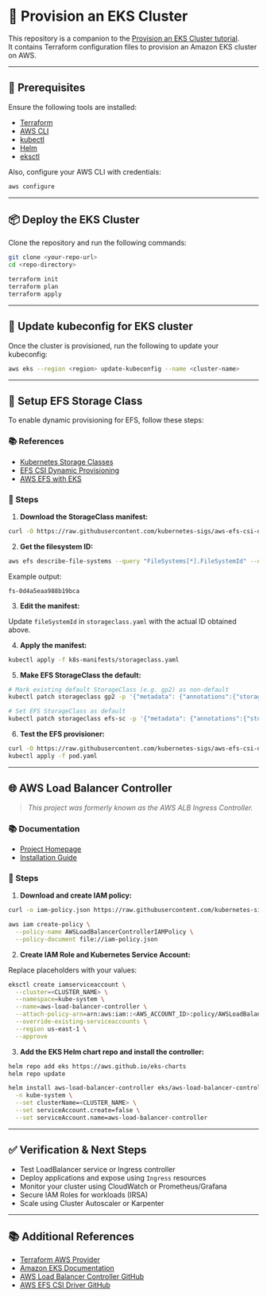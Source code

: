 
# 🚀 Provision an EKS Cluster

This repository is a companion to the [Provision an EKS Cluster tutorial](https://developer.hashicorp.com/terraform/tutorials/kubernetes/eks).  
It contains Terraform configuration files to provision an Amazon EKS cluster on AWS.

---

## 🧰 Prerequisites

Ensure the following tools are installed:

- [Terraform](https://developer.hashicorp.com/terraform/downloads)
- [AWS CLI](https://docs.aws.amazon.com/cli/latest/userguide/install-cliv2.html)
- [kubectl](https://kubernetes.io/docs/tasks/tools/)
- [Helm](https://helm.sh/docs/intro/install/)
- [eksctl](https://eksctl.io/)

Also, configure your AWS CLI with credentials:

```bash
aws configure
````

---

## 📦 Deploy the EKS Cluster

Clone the repository and run the following commands:

```bash
git clone <your-repo-url>
cd <repo-directory>

terraform init
terraform plan
terraform apply
```

---

## 🔧 Update kubeconfig for EKS cluster

Once the cluster is provisioned, run the following to update your kubeconfig:

```bash
aws eks --region <region> update-kubeconfig --name <cluster-name>
```

---

## 📁 Setup EFS Storage Class

To enable dynamic provisioning for EFS, follow these steps:

### 📚 References

* [Kubernetes Storage Classes](https://kubernetes.io/docs/concepts/storage/storage-classes/#aws-efs)
* [EFS CSI Dynamic Provisioning](https://github.com/kubernetes-sigs/aws-efs-csi-driver/blob/master/examples/kubernetes/dynamic_provisioning/README.md)
* [AWS EFS with EKS](https://docs.aws.amazon.com/eks/latest/userguide/efs-csi.html)

### 📝 Steps

1. **Download the StorageClass manifest:**

```bash
curl -O https://raw.githubusercontent.com/kubernetes-sigs/aws-efs-csi-driver/master/examples/kubernetes/dynamic_provisioning/specs/storageclass.yaml
```

2. **Get the filesystem ID:**

```bash
aws efs describe-file-systems --query "FileSystems[*].FileSystemId" --output text
```

Example output:

```
fs-0d4a5eaa988b19bca
```

3. **Edit the manifest:**

Update `fileSystemId` in `storageclass.yaml` with the actual ID obtained above.

4. **Apply the manifest:**

```bash
kubectl apply -f k8s-manifests/storageclass.yaml
```

5. **Make EFS StorageClass the default:**

```bash
# Mark existing default StorageClass (e.g. gp2) as non-default
kubectl patch storageclass gp2 -p '{"metadata": {"annotations":{"storageclass.kubernetes.io/is-default-class":"false"}}}'

# Set EFS StorageClass as default
kubectl patch storageclass efs-sc -p '{"metadata": {"annotations":{"storageclass.kubernetes.io/is-default-class":"true"}}}'
```

6. **Test the EFS provisioner:**

```bash
curl -O https://raw.githubusercontent.com/kubernetes-sigs/aws-efs-csi-driver/master/examples/kubernetes/dynamic_provisioning/specs/pod.yaml
kubectl apply -f pod.yaml
```

---

## 🌐 AWS Load Balancer Controller

> *This project was formerly known as the AWS ALB Ingress Controller.*

### 📚 Documentation

* [Project Homepage](https://kubernetes-sigs.github.io/aws-load-balancer-controller/latest/)
* [Installation Guide](https://kubernetes-sigs.github.io/aws-load-balancer-controller/latest/deploy/installation/)

### 📝 Steps

1. **Download and create IAM policy:**

```bash
curl -o iam-policy.json https://raw.githubusercontent.com/kubernetes-sigs/aws-load-balancer-controller/v2.13.3/docs/install/iam_policy.json

aws iam create-policy \
  --policy-name AWSLoadBalancerControllerIAMPolicy \
  --policy-document file://iam-policy.json
```

2. **Create IAM Role and Kubernetes Service Account:**

Replace placeholders with your values:

```bash
eksctl create iamserviceaccount \
  --cluster=<CLUSTER_NAME> \
  --namespace=kube-system \
  --name=aws-load-balancer-controller \
  --attach-policy-arn=arn:aws:iam::<AWS_ACCOUNT_ID>:policy/AWSLoadBalancerControllerIAMPolicy \
  --override-existing-serviceaccounts \
  --region us-east-1 \
  --approve
```

3. **Add the EKS Helm chart repo and install the controller:**

```bash
helm repo add eks https://aws.github.io/eks-charts
helm repo update

helm install aws-load-balancer-controller eks/aws-load-balancer-controller \
  -n kube-system \
  --set clusterName=<CLUSTER_NAME> \
  --set serviceAccount.create=false \
  --set serviceAccount.name=aws-load-balancer-controller
```

---

## ✅ Verification & Next Steps

* Test LoadBalancer service or Ingress controller
* Deploy applications and expose using `Ingress` resources
* Monitor your cluster using CloudWatch or Prometheus/Grafana
* Secure IAM Roles for workloads (IRSA)
* Scale using Cluster Autoscaler or Karpenter

---

## 📚 Additional References

* [Terraform AWS Provider](https://registry.terraform.io/providers/hashicorp/aws/latest/docs)
* [Amazon EKS Documentation](https://docs.aws.amazon.com/eks/latest/userguide/what-is-eks.html)
* [AWS Load Balancer Controller GitHub](https://github.com/kubernetes-sigs/aws-load-balancer-controller)
* [AWS EFS CSI Driver GitHub](https://github.com/kubernetes-sigs/aws-efs-csi-driver)

